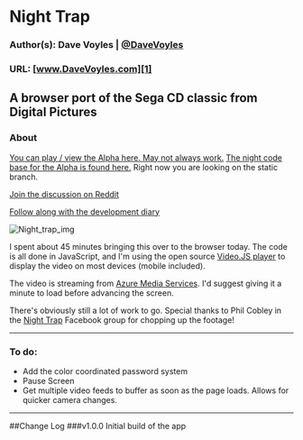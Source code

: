 # Night Trap
### Author(s): Dave Voyles | [@DaveVoyles](http://www.twitter.com/DaveVoyles)
### URL: [www.DaveVoyles.com][1]

A browser port of the Sega CD classic from Digital Pictures 
----------
### About

[You can play / view the Alpha here. May not always work.](http://nighttraptest.azurewebsites.net/)
[The night code base for the Alpha is found here.](https://github.com/DaveVoyles/Night-Trap/tree/alpha) Right now you are looking on the static branch.

[Join the discussion on Reddit](https://www.reddit.com/r/gamedev/comments/3d9m9x/i_ported_night_trap_to_the_browser_today/)

[Follow along with the development diary](http://www.davevoyles.com/2015/07/16/deconstructing-night-trap/)

![Night_trap_img](http://s.emuparadise.org/Sega%20CD/Box%20Scans/Night%20Trap%20(32X)%20(U)%20(Front).jpg)

I spent about 45 minutes bringing this over to the browser today. The code is all done in JavaScript, and I'm using the open source [Video.JS player](http://www.videojs.com/) to display the video on most devices (mobile included). 

The video is streaming from [Azure Media Services](http://www.davevoyles.com/?s=azure+media+services). I'd suggest giving it a minute to load before advancing the screen. 

There's obviously still a lot of work to go. Special thanks to Phil Cobley in the [Night Trap](https://www.facebook.com/groups/NightTrap/) Facebook group for chopping up the footage!

----------
### To do:

- Add the color coordinated password system
- Pause Screen
- Get multiple video feeds to buffer as soon as the page loads. Allows for quicker camera changes.

----------

##Change Log
###v1.0.0
Initial build of the app


  [1]: http://www.daveVoyles.com "My website"
